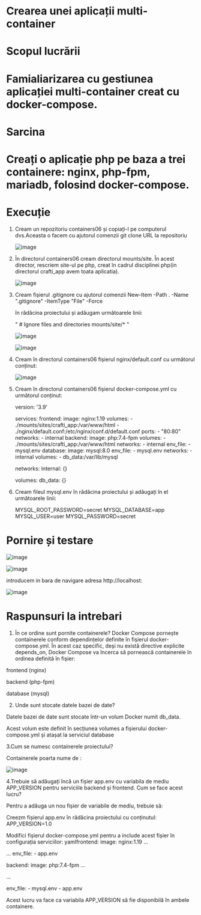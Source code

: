 # Crearea unei aplicații multi-container

# Scopul lucrării

<H1>Famialiarizarea cu gestiunea aplicației multi-container creat cu docker-compose.</H1>

# Sarcina 

<h1>Creați o aplicație php pe baza a trei containere: nginx, php-fpm, mariadb, folosind docker-compose.</h1>

# Execuție
<ol>
<li>
Cream un repozitoriu containers06 și copiați-l pe computerul dvs.Aceasta o facem cu ajutorul comenzii git clone URL la repositoriu

![image](https://github.com/user-attachments/assets/91599766-e855-4e08-bebe-734b6d85cde8)

  
</li>
  <li>
    În directorul containers06 cream directorul mounts/site. În acest director, rescriem site-ul pe php, creat în cadrul disciplinei php(in directorul crafti_app avem toata aplicatia).

![image](https://github.com/user-attachments/assets/f54d39f6-7503-48ce-9683-4a5da997fba7)

    
  </li>

  <li>

 Cream fișierul .gitignore cu ajutorul comenzii New-Item -Path . -Name ".gitignore" -ItemType "File" -Force 
 
 în rădăcina proiectului și adăugam următoarele linii:

" # Ignore files and directories
mounts/site/* "

![image](https://github.com/user-attachments/assets/acd9625f-2008-4409-b2dd-df428f278349)

![image](https://github.com/user-attachments/assets/8b9a06f4-1881-4bc6-8e00-93be77063e8b)


  </li>

  <li>

Cream în directorul containers06 fișierul nginx/default.conf cu următorul conținut:

![image](https://github.com/user-attachments/assets/5c2feef9-6dfd-48ba-9587-7bf1b3f9e430)

    
  </li>

  <li>

Cream în directorul containers06 fișierul docker-compose.yml cu următorul conținut:

version: '3.9'

services:
  frontend:
    image: nginx:1.19
    volumes:
      - ./mounts/sites/crafti_app:/var/www/html
      - ./nginx/default.conf:/etc/nginx/conf.d/default.conf
    ports:
      - "80:80"
    networks:
      - internal
  backend:
    image: php:7.4-fpm
    volumes:
      - ./mounts/sites/crafti_app:/var/www/html
    networks:
      - internal
    env_file:
      - mysql.env
  database:
    image: mysql:8.0
    env_file:
      - mysql.env
    networks:
      - internal
    volumes:
      - db_data:/var/lib/mysql

networks:
  internal: {}

volumes:
  db_data: {}
    
  </li>

  <li>

 Cream fileul mysql.env în rădăcina proiectului și adăugați în el următoarele linii:

 MYSQL_ROOT_PASSWORD=secret
MYSQL_DATABASE=app
MYSQL_USER=user
MYSQL_PASSWORD=secret

  </li>
</ol>

# Pornire și testare

![image](https://github.com/user-attachments/assets/d28f43c5-5307-4232-be5e-a57956532c50)

![image](https://github.com/user-attachments/assets/4015fa3a-b8da-4342-b03a-b903922dfe9f)

introducem in bara de navigare adresa http://localhost:

![image](https://github.com/user-attachments/assets/4810a9f0-cb94-4f92-b7b2-d30e1d3cdf58)

# Raspunsuri la intrebari 

1. În ce ordine sunt pornite containerele?
Docker Compose pornește containerele conform dependințelor definite în fișierul docker-compose.yml. În acest caz specific, deși nu există directive explicite depends_on, Docker Compose va încerca să pornească containerele în ordinea definită în fișier:

frontend (nginx)

backend (php-fpm)

database (mysql)

2. Unde sunt stocate datele bazei de date?

Datele bazei de date sunt stocate într-un volum Docker numit db_data. 

Acest volum este definit în secțiunea volumes a fișierului docker-compose.yml și atașat la serviciul database

3.Cum se numesc containerele proiectului?

Containerele poarta nume de : 

![image](https://github.com/user-attachments/assets/ce1f178f-8ef5-4608-bc12-2b06d9807ca9)

4.Trebuie să adăugați încă un fișier app.env cu variabila de mediu APP_VERSION pentru serviciile backend și frontend. Cum se face acest lucru?

Pentru a adăuga un nou fișier de variabile de mediu, trebuie să:

Creezm fișierul app.env în rădăcina proiectului cu conținutul:
APP_VERSION=1.0

Modifici fișierul docker-compose.yml pentru a include acest fișier în configurația serviciilor:
yamlfrontend:
  image: nginx:1.19
  ...
  
  ...
  env_file:
    - app.env

backend:
  image: php:7.4-fpm
  ... 

  ...


  env_file:
    - mysql.env
    - app.env


Acest lucru va face ca variabila APP_VERSION să fie disponibilă în ambele containere.
